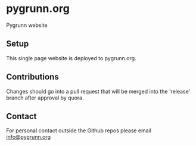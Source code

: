 pygrunn.org
===========

Pygrunn website

Setup
-----

This single page website is deployed to pygrunn.org.

Contributions
-------------

Changes should go into a pull request that will be merged into the 'release' branch after approval by quora.

Contact
-------
For personal contact outside the Github repos please email info@pygrunn.org

